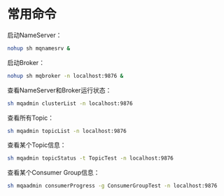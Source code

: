 # 常用命令

启动NameServer：

```bash
nohup sh mqnamesrv &
```

启动Broker：

```bash
nohup sh mqbroker -n localhost:9876 &
```

查看NameServer和Broker运行状态：

```bash
sh mqadmin clusterList -n localhost:9876
```

查看所有Topic：

```bash
sh mqadmin topicList -n localhost:9876
```

查看某个Topic信息：

```bash
sh mqadmin topicStatus -t TopicTest -n localhost:9876
```

查看某个Consumer Group信息：

```bash
sh mqaadmin consumerProgress -g ConsumerGroupTest -n localhost:9876
```